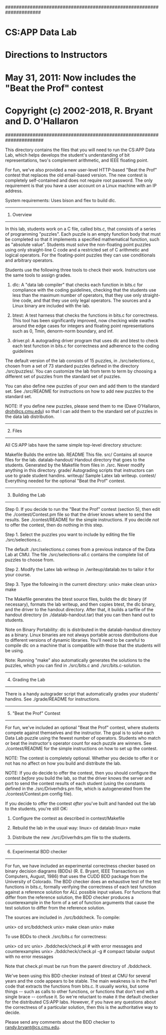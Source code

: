 #####################################################################
# CS:APP Data Lab
# Directions to Instructors
#
# May 31, 2011: Now includes the "Beat the Prof" contest
#
# Copyright (c) 2002-2018, R. Bryant and D. O'Hallaron
######################################################################

This directory contains the files that you will need to run the CS:APP
Data Lab, which helps develops the student's understanding of bit
representations, two's complement arithmetic, and IEEE floating point.

For fun, we've also provided a new user-level HTTP-based "Beat the
Prof" contest that replaces the old email-based version. The new
contest is completely self-contained and does not require root
password.  The only requirement is that you have a user account on a
Linux machine with an IP address.

System requirements: Uses bison and flex to build dlc.

************
1. Overview
************

In this lab, students work on a C file, called bits.c, that consists
of a series of programming "puzzles".  Each puzzle is an empty
function body that must be completed so that it implements a specified
mathematical function, such as "absolute value". Students must solve
the non-floating point puzzles using only straight-line C code and a
restricted set of C arithmetic and logical operators. For the
floating-point puzzles they can use conditionals and arbitrary
operators.

Students use the following three tools to check their work.
Instructors use the same tools to assign grades.

1. dlc: A "data lab compiler" that checks each function in bits.c for
compliance with the coding guidelines, checking that the students use
less than the maximum number of operators, that they use only
straight-line code, and that they use only legal operators. The
sources and a Linux binary are included with the lab.

2. btest: A test harness that checks the functions in bits.c for
correctness. This tool has been significantly improved, now checking
wide swaths around the edge cases for integers and floating point
representations such as 0, Tmin, denorm-norm boundary, and inf.

3. driver.pl: A autograding driver program that uses dlc and btest to
check each test function in bits.c for correctness and adherence to
the coding guidelines

The default version of the lab consists of 15 puzzles, in
./src/selections.c, chosen from a set of 73 standard puzzles defined
in the directory ./src/puzzles/. You can customize the lab from term
to term by choosing a different set of puzzles from the standard set
of puzzles.

You can also define new puzzles of your own and add them to the
standard set. See ./src/README for instructions on how to add new
puzzles to the standard set.

NOTE: If you define new puzzles, please send them to me (Dave
O'Hallaron, droh@cs.cmu.edu) so that I can add them to the standard
set of puzzles in the data lab distribution.

********
2. Files
********

All CS:APP labs have the same simple top-level directory structure:

Makefile	   Builds the entire lab.
README		   This file.
src/		   Contains all source files for the lab.
datalab-handout/   Handout directory that goes to the students. Generated
		   by the Makefile from files in ./src. Never modify anything
		   in this directory. 
grade/		   Autograding scripts that instructors can use to 
		   grade student handins.
writeup/	   Sample Latex lab writeup.
contest/           Everything needed for the optional "Beat the Prof" contest.

********************
3. Building the Lab
*******************

Step 0. If you decide to run the "Beat the Prof" contest (section 5),
then edit the ./contest/Contest.pm file so that the driver knows where
to send the results. See ./contest/README for the simple
instructions. If you decide *not* to offer the contest, then do
nothing in this step.

Step 1. Select the puzzles you want to include by editing the file
./src/selections.c.

The default ./src/selections.c comes from a previous instance of the
Data Lab at CMU.  The file ./src/selections-all.c contains the
complete list of puzzles to choose from.

Step 2. Modify the Latex lab writeup in ./writeup/datalab.tex to 
tailor it for your course. 

Step 3. Type the following in the current directory:
     unix> make clean
     unix> make 

The Makefile generates the btest source files, builds the dlc binary
(if necessary), formats the lab writeup, and then copies btest, the
dlc binary, and the driver to the handout directory.  After that, it
builds a tarfile of the handout directory (in ./datalab-handout.tar)
that you can then hand out to students.

Note on Binary Portability: dlc is distributed in the datalab-handout
directory as a binary. Linux binaries are not always portable across
distributions due to different versions of dynamic libraries. You'll
need to be careful to compile dlc on a machine that is compatible with
those that the students will be using.

Note: Running "make" also automatically generates the solutions to the
puzzles, which you can find in ./src/bits.c and ./src/bits.c-solution.


******************
4. Grading the Lab
******************

There is a handy autograder script that automatically grades your
students' handins.  See ./grade/README for instructions.

**************************
5. "Beat the Prof" Contest
**************************

For fun, we've included an optional "Beat the Prof" contest, where
students compete against themselves and the instructor. The goal is to
solve each Data Lab puzzle using the fewest number of
operators. Students who match or beat the instructor's operator count
for each puzzle are winners. See ./contest/README for the simple
instructions on how to set up the contest.

NOTE: The contest is completely optional. Whether you decide to
offer it or not has no affect on how you build and distribute the lab.

NOTE: If you do decide to offer the contest, then you should configure
the contest *before* you build the lab, so that the driver knows the
server and port to send the contest results of each student (using the
constants defined in the ./src/Driverhdrs.pm file, which is
autogenerated from the ./contest/Contest.pm config file).

If you decide to offer the contest *after* you've built and handed out
the lab to the students, you're still OK:

1) Configure the contest as described in contest/Makefile

2) Rebuild the lab in the usual way:
   linux> cd datalab
   linux> make

3) Distribute the new ./src/Driverhdrs.pm file to the students.


***************************
6. Experimental BDD checker
***************************

For fun, we have included an experimental correctness checker based on
binary decision diagrams (BDDs) (R. E. Bryant, IEEE Transactions on
Computers, August, 1986) that uses the CUDD BDD package from the
University of Colorado. The BDD checker does an exhaustive test of the
test functions in bits.c, formally verifying the correctness of each
test function against a reference solution for *ALL* possible input
values. For functions that differ from the reference solution, the BDD
checker produces a counterexample in the form of a set of function
arguments that cause the test solution to differ from the reference
solution.

The sources are included in ./src/bddcheck. To compile:

  unix> cd src/bddcheck
  unix> make clean
  unix> make

To use BDDs to check ./src/bits.c for correctness:

  unix> cd src
  unix> ./bddcheck/check.pl     # with error messages and counterexamples
  unix> ./bddcheck/check.pl -g  # compact tabular output with no error messages

Note that check.pl must be run from the parent directory of ./bddcheck.

We've been using this BDD checker instead of btest at CMU for several
years and the code appears to be stable. The main weakness is in the
Perl code that extracts the functions from bits.c. It usually works,
but some things -- such as calls to other functions, or functions that
don't end with a single brace -- confuse it. So we're reluctant to
make it the default checker for the distributed CS:APP labs. However,
if you have any questions about the correctness of a particular
solution, then this is the authoritative way to decide.

Please send any comments about the BDD checker to randy.bryant@cs.cmu.edu.


